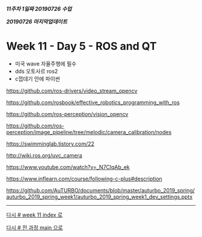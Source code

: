 ***11주차 1일짜 20190726 수업***

***20190726 마지막업데이트***

# Week 11 - Day 5 - ROS and QT

* 미국 wave 자율주행에 필수
* dds 오토사르 ros2
* c껍데기 안에 파이썬


https://github.com/ros-drivers/video_stream_opencv

https://github.com/rosbook/effective_robotics_programming_with_ros

https://github.com/ros-perception/vision_opencv

https://github.com/ros-perception/image_pipeline/tree/melodic/camera_calibration/nodes


https://swimminglab.tistory.com/22


http://wiki.ros.org/uvc_camera

https://www.youtube.com/watch?v=_N7ClqAb_ek

https://www.inflearn.com/course/following-c-plus#description

https://github.com/AuTURBO/documents/blob/master/auturbo_2019_spring/auturbo_2019_spring_week1/auturbo_2019_spring_week1_dev_settings.pptx

---
[다시 # week 11 index 로](../w11.md)

[다시 # 전 과정 main 으로](../../README.md)

